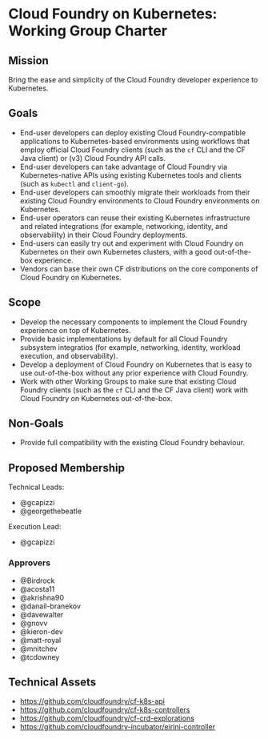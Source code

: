 # Cloud Foundry on Kubernetes: Working Group Charter

## Mission

Bring the ease and simplicity of the Cloud Foundry developer experience to Kubernetes.


## Goals

- End-user developers can deploy existing Cloud Foundry-compatible applications to Kubernetes-based environments using workflows that employ official Cloud Foundry clients (such as the `cf` CLI and the CF Java client) or (v3) Cloud Foundry API calls.
- End-user developers can take advantage of Cloud Foundry via Kubernetes-native APIs using existing Kubernetes tools and clients (such as `kubectl` and `client-go`).
- End-user developers can smoothly migrate their workloads from their existing Cloud Foundry environments to Cloud Foundry environments on Kubernetes.
- End-user operators can reuse their existing Kubernetes infrastructure and related integrations (for example, networking, identity, and observability) in their Cloud Foundry deployments.
- End-users can easily try out and experiment with Cloud Foundry on Kubernetes on their own Kubernetes clusters, with a good out-of-the-box experience.
- Vendors can base their own CF distributions on the core components of Cloud Foundry on Kubernetes.

## Scope

- Develop the necessary components to implement the Cloud Foundry experience on top of Kubernetes.
- Provide basic implementations by default for all Cloud Foundry subsystem integratios (for example, networking, identity, workload execution, and observability).
- Develop a deployment of Cloud Foundry on Kubernetes that is easy to use out-of-the-box without any prior experience with Cloud Foundry.
- Work with other Working Groups to make sure that existing Cloud Foundry clients (such as the `cf` CLI and the CF Java client) work with Cloud Foundry on Kubernetes out-of-the-box.

## Non-Goals

- Provide full compatibility with the existing Cloud Foundry behaviour.

## Proposed Membership

Technical Leads:
* @gcapizzi
* @georgethebeatle

Execution Lead:
* @gcapizzi

### Approvers

* @Birdrock
* @acosta11
* @akrishna90
* @danail-branekov
* @davewalter
* @gnovv
* @kieron-dev
* @matt-royal
* @mnitchev
* @tcdowney

## Technical Assets

* https://github.com/cloudfoundry/cf-k8s-api
* https://github.com/cloudfoundry/cf-k8s-controllers
* https://github.com/cloudfoundry/cf-crd-explorations
* https://github.com/cloudfoundry-incubator/eirini-controller
